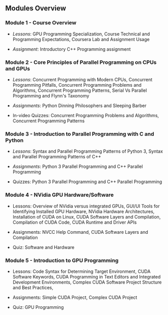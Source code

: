 ## M​odules Overview

### M​odule 1 - Course Overview

- _Lessons_: G​PU Programming Specialization, Course Technical and Programming Expectations, Coursera Lab and Assignment Usage
    
- _Assignment_: I​ntroductory C++ Programming assignment
    

### M​odule 2 - Core Principles of Parallel Programming on CPUs and GPUs

- _Lessons_: Concurrent Programming with Modern CPUs, Concurrent Programming Pitfalls, Concurrent Programming Problems and Algorithms, Concurrent Programming Patterns, Serial Vs Parallel Programming and Flynn's Taxonomy
    
- _Assignments_: Python Dinning Philosophers and Sleeping Barber
    
- I​n-video Quizzes: Concurrent Programming Problems and Algorithms, Concurrent Programming Patterns
    

### Module 3 - Introduction to Parallel Programming with C and Python

- _Lessons_: Syntax and Parallel Programming Patterns of Python 3, Syntax and Parallel Programming Patterns of C++
    
- _Assignments_: Python 3 Parallel Programming and C++ Parallel Programming
    
- Q​uizzes: Python 3 Parallel Programming and C++ Parallel Programming
    

### Module 4 - NVidia GPU Hardware/Software

- L​essons: Overview of NVidia versus integrated GPUs, GUI/UI Tools for Identifying Installed GPU Hardware, NVidia Hardware Architectures, Installation of CUDA on Linux, CUDA Software Layers and Compilation, Compilation of CUDA Code, CUDA Runtime and Driver APIs
    
- A​ssignments: NVCC Help Command, CUDA Software Layers and Compilation
    
- Q​uiz: Software and Hardware
    

### M​odule 5 - Introduction to GPU Programming

- L​essons: Code Syntax for Determining Target Environment, CUDA Software Keywords, CUDA Programming in Text Editors and Integrated Development Environments, Complex CUDA Software Project Structure and Best Practices,
    
- A​ssignments: Simple CUDA Project, Complex CUDA Project
    
- Q​uiz: GPU Programming